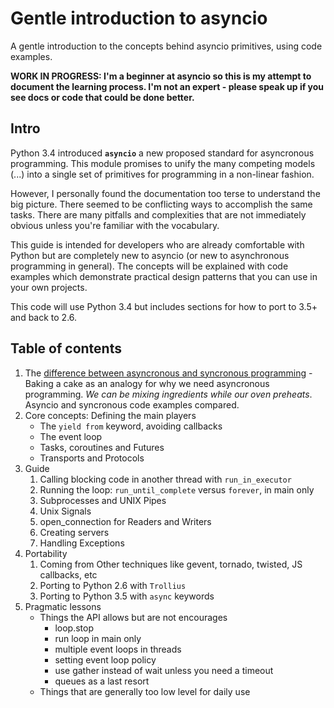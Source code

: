 # Gentle introduction to asyncio

A gentle introduction to the concepts behind asyncio primitives, using code examples.

**WORK IN PROGRESS: I'm a beginner at asyncio so this is my attempt to document the learning process. I'm not an expert - please speak up if you see docs or code that could be done better.**

## Intro 

Python 3.4 introduced **`asyncio`** a new proposed standard for asyncronous programming.
This module promises to unify the many competing models (...) into a single 
set of primitives for programming in a non-linear fashion.

However, I personally found the documentation too terse to understand the big picture. There
seemed to be conflicting ways to accomplish the same tasks. There are many pitfalls and complexities
that are not immediately obvious unless you're familiar with the vocabulary.

This guide is intended for developers who are already comfortable with Python but 
are completely new to asyncio (or new to asynchronous programming in general). The
concepts will be explained with code examples which demonstrate practical 
design patterns that you can use in your own projects.

This code will use Python 3.4 but includes sections for how to port to 3.5+ and back to 2.6.

## Table of contents

1. The [difference between asyncronous and syncronous programming](01_sync_vs_async_example/) - Baking a cake as an analogy for why we need asyncronous programming. *We can be mixing ingredients while our oven preheats*. Asyncio and syncronous code examples compared.
1. Core concepts: Defining the main players
    - The `yield from` keyword, avoiding callbacks
    - The event loop
    - Tasks, coroutines and Futures
    - Transports and Protocols
1. Guide
    1. Calling blocking code in another thread with `run_in_executor`
    1. Running the loop: `run_until_complete` versus `forever`, in main only
    1. Subprocesses and UNIX Pipes
    1. Unix Signals
    1. open_connection for Readers and Writers
    1. Creating servers
    1. Handling Exceptions
1. Portability
    1. Coming from Other techniques like gevent, tornado, twisted, JS callbacks, etc
    1. Porting to Python 2.6 with `Trollius`
    1. Porting to Python 3.5 with `async` keywords
1. Pragmatic lessons
    - Things the API allows but are not encourages
        - loop.stop
        - run loop in main only
        - multiple event loops in threads
        - setting event loop policy
        - use gather instead of wait unless you need a timeout
        - queues as a last resort
    - Things that are generally too low level for daily use
